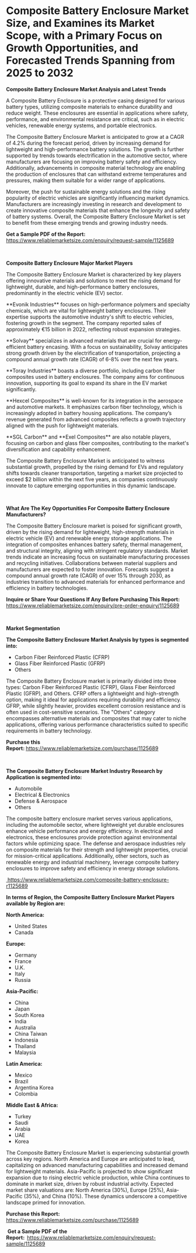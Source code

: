 <p><h1>Composite Battery Enclosure Market Size, and Examines its Market Scope, with a Primary Focus on Growth Opportunities, and Forecasted Trends Spanning from 2025 to 2032</h1></p><p><strong>Composite Battery Enclosure Market Analysis and Latest Trends</strong></p>
<p><p>A Composite Battery Enclosure is a protective casing designed for various battery types, utilizing composite materials to enhance durability and reduce weight. These enclosures are essential in applications where safety, performance, and environmental resistance are critical, such as in electric vehicles, renewable energy systems, and portable electronics.</p><p>The Composite Battery Enclosure Market is anticipated to grow at a CAGR of 4.2% during the forecast period, driven by increasing demand for lightweight and high-performance battery solutions. The growth is further supported by trends towards electrification in the automotive sector, where manufacturers are focusing on improving battery safety and efficiency. Additionally, advancements in composite material technology are enabling the production of enclosures that can withstand extreme temperatures and pressures, making them suitable for a wider range of applications.</p><p>Moreover, the push for sustainable energy solutions and the rising popularity of electric vehicles are significantly influencing market dynamics. Manufacturers are increasingly investing in research and development to create innovative composite materials that enhance the longevity and safety of battery systems. Overall, the Composite Battery Enclosure Market is set to benefit from these emerging trends and growing industry needs.</p></p>
<p><strong>Get a Sample PDF of the Report:&nbsp;</strong> <a href="https://www.reliablemarketsize.com/enquiry/request-sample/1125689?utm_campaign=3016&utm_medium=2&utm_source=Github&utm_content=ia&utm_term=19042025&utm_id=composite-battery-enclosure">https://www.reliablemarketsize.com/enquiry/request-sample/1125689</a></p>
<p>&nbsp;</p>
<p><strong>Composite Battery Enclosure Major Market Players</strong></p>
<p><p>The Composite Battery Enclosure Market is characterized by key players offering innovative materials and solutions to meet the rising demand for lightweight, durable, and high-performance battery enclosures, predominantly in the electric vehicle (EV) sector. </p><p>**Evonik Industries** focuses on high-performance polymers and specialty chemicals, which are vital for lightweight battery enclosures. Their expertise supports the automotive industry's shift to electric vehicles, fostering growth in the segment. The company reported sales of approximately €15 billion in 2022, reflecting robust expansion strategies. </p><p>**Solvay** specializes in advanced materials that are crucial for energy-efficient battery encasing. With a focus on sustainability, Solvay anticipates strong growth driven by the electrification of transportation, projecting a compound annual growth rate (CAGR) of 6-8% over the next few years. </p><p>**Toray Industries** boasts a diverse portfolio, including carbon fiber composites used in battery enclosures. The company aims for continuous innovation, supporting its goal to expand its share in the EV market significantly. </p><p>**Hexcel Composites** is well-known for its integration in the aerospace and automotive markets. It emphasizes carbon fiber technology, which is increasingly adopted in battery housing applications. The company’s revenue generated from advanced composites reflects a growth trajectory aligned with the push for lightweight materials.</p><p>**SGL Carbon** and **Exel Composites** are also notable players, focusing on carbon and glass fiber composites, contributing to the market's diversification and capability enhancement.</p><p>The Composite Battery Enclosure Market is anticipated to witness substantial growth, propelled by the rising demand for EVs and regulatory shifts towards cleaner transportation, targeting a market size projected to exceed $2 billion within the next five years, as companies continuously innovate to capture emerging opportunities in this dynamic landscape.</p></p>
<p>&nbsp;</p>
<p><strong>What Are The Key Opportunities For Composite Battery Enclosure Manufacturers?</strong></p>
<p><p>The Composite Battery Enclosure market is poised for significant growth, driven by the rising demand for lightweight, high-strength materials in electric vehicle (EV) and renewable energy storage applications. The integration of composites enhances battery safety, thermal management, and structural integrity, aligning with stringent regulatory standards. Market trends indicate an increasing focus on sustainable manufacturing processes and recycling initiatives. Collaborations between material suppliers and manufacturers are expected to foster innovation. Forecasts suggest a compound annual growth rate (CAGR) of over 15% through 2030, as industries transition to advanced materials for enhanced performance and efficiency in battery technologies.</p></p>
<p><strong>Inquire or Share Your Questions If Any Before Purchasing This Report:</strong> <a href="https://www.reliablemarketsize.com/enquiry/pre-order-enquiry/1125689?utm_campaign=3016&utm_medium=2&utm_source=Github&utm_content=ia&utm_term=19042025&utm_id=composite-battery-enclosure">https://www.reliablemarketsize.com/enquiry/pre-order-enquiry/1125689</a></p>
<p>&nbsp;</p>
<p><strong>Market Segmentation</strong></p>
<p><strong>The Composite Battery Enclosure Market Analysis by types is segmented into:</strong></p>
<p><ul><li>Carbon Fiber Reinforced Plastic (CFRP)</li><li>Glass Fiber Reinforced Plastic (GFRP)</li><li>Others</li></ul></p>
<p><p>The Composite Battery Enclosure market is primarily divided into three types: Carbon Fiber Reinforced Plastic (CFRP), Glass Fiber Reinforced Plastic (GFRP), and Others. CFRP offers a lightweight and high-strength option, making it ideal for applications requiring durability and efficiency. GFRP, while slightly heavier, provides excellent corrosion resistance and is often used in cost-sensitive scenarios. The "Others" category encompasses alternative materials and composites that may cater to niche applications, offering various performance characteristics suited to specific requirements in battery technology.</p></p>
<p><strong>Purchase this Report:&nbsp;</strong><a href="https://www.reliablemarketsize.com/purchase/1125689?utm_campaign=3016&utm_medium=2&utm_source=Github&utm_content=ia&utm_term=19042025&utm_id=composite-battery-enclosure">https://www.reliablemarketsize.com/purchase/1125689</a></p>
<p>&nbsp;</p>
<p><strong>The Composite Battery Enclosure Market Industry Research by Application is segmented into:</strong></p>
<p><ul><li>Automobile</li><li>Electrical & Electronics</li><li>Defense & Aerospace</li><li>Others</li></ul></p>
<p><p>The composite battery enclosure market serves various applications, including the automobile sector, where lightweight yet durable enclosures enhance vehicle performance and energy efficiency. In electrical and electronics, these enclosures provide protection against environmental factors while optimizing space. The defense and aerospace industries rely on composite materials for their strength and lightweight properties, crucial for mission-critical applications. Additionally, other sectors, such as renewable energy and industrial machinery, leverage composite battery enclosures to improve safety and efficiency in energy storage solutions.</p></p>
<p><a href="https://www.reliablemarketsize.com/composite-battery-enclosure-r1125689?utm_campaign=3016&utm_medium=2&utm_source=Github&utm_content=ia&utm_term=19042025&utm_id=composite-battery-enclosure">&nbsp;https://www.reliablemarketsize.com/composite-battery-enclosure-r1125689</a></p>
<p><strong>In terms of Region, the Composite Battery Enclosure Market Players available by Region are:</strong></p>
<p>
    <p> <strong> North America: </strong>
        <ul>
            <li>United States</li>
            <li>Canada</li>
        </ul>
        </p> 
    <p> <strong> Europe: </strong>
        <ul>
            <li>Germany</li>
            <li>France</li>
            <li>U.K.</li>
            <li>Italy</li>
            <li>Russia</li>
        </ul>
        </p> 
    <p> <strong> Asia-Pacific: </strong>
        <ul>
            <li>China</li>
            <li>Japan</li>
            <li>South Korea</li>
            <li>India</li>
            <li>Australia</li>
            <li>China Taiwan</li>
            <li>Indonesia</li>
            <li>Thailand</li>
            <li>Malaysia</li>
        </ul>
        </p> 
    <p> <strong> Latin America: </strong>
        <ul>
            <li>Mexico</li>
            <li>Brazil</li>
            <li>Argentina Korea</li>
            <li>Colombia</li>
        </ul>
        </p> 
    <p> <strong> Middle East & Africa: </strong>
        <ul>
            <li>Turkey</li>
            <li>Saudi</li>
            <li>Arabia</li>
            <li>UAE</li>
            <li>Korea</li>
        </ul>
    </p>
    </p>
<p><p>The Composite Battery Enclosure Market is experiencing substantial growth across key regions. North America and Europe are anticipated to lead, capitalizing on advanced manufacturing capabilities and increased demand for lightweight materials. Asia-Pacific is projected to show significant expansion due to rising electric vehicle production, while China continues to dominate in market size, driven by robust industrial activity. Expected market share valuations are: North America (30%), Europe (25%), Asia-Pacific (35%), and China (10%). These dynamics underscore a competitive landscape primed for innovation.</p></p>
<p><strong>Purchase this Report: </strong><a href="https://www.reliablemarketsize.com/purchase/1125689?utm_campaign=3016&utm_medium=2&utm_source=Github&utm_content=ia&utm_term=19042025&utm_id=composite-battery-enclosure">https://www.reliablemarketsize.com/purchase/1125689</a></p>
<p>&nbsp;<strong>Get a Sample PDF of the Report:&nbsp;&nbsp;</strong><a href="https://www.reliablemarketsize.com/enquiry/request-sample/1125689?utm_campaign=3016&utm_medium=2&utm_source=Github&utm_content=ia&utm_term=19042025&utm_id=composite-battery-enclosure">https://www.reliablemarketsize.com/enquiry/request-sample/1125689</a></p>
<p><strong></strong></p>
<p><p></p><p></p><p></p></p>